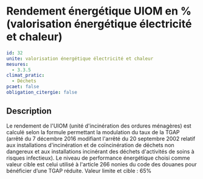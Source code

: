 # Rendement énergétique UIOM en % (valorisation énergétique électricité et chaleur)
```yaml
id: 32
unite: valorisation énergétique électricité et chaleur
mesures:
  - 3.3.5
climat_pratic:
  - Déchets
pcaet: false
obligation_citergie: false
```
## Description
Le rendement de l'UIOM (unité d'incinération des ordures ménagères) est calculé selon la formule permettant la modulation du taux de la TGAP (arrêté du 7 décembre 2016 modifiant l'arrêté du 20 septembre 2002 relatif aux installations d'incinération et de coïncinération de déchets non dangereux et aux installations incinérant des déchets d'activités de soins à risques infectieux). Le niveau de performance énergétique choisi comme valeur cible est celui utilisé à l'article 266 nonies du code des douanes pour bénéficier d’une TGAP réduite.
Valeur limite et cible : 65%



